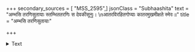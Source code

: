 +++
secondary_sources = [ "MSS_2595",]
jsonClass = "Subhaashita"
text = "अम्भसि तरणिसुतायाः स्तम्भिततरणिः स देवकीसूनुः।  \nआतरविरहितगोप्याः कातरमुखमीक्षते स्मेरः॥"
title = "अम्भसि तरणिसुतायाः"

+++

<details><summary>Text</summary>

अम्भसि तरणिसुतायाः स्तम्भिततरणिः स देवकीसूनुः।  
आतरविरहितगोप्याः कातरमुखमीक्षते स्मेरः॥
</details>
